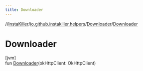 ```yaml
---
title: Downloader
---
```

//[InstaKiller](../../../index.html)/[io.github.instakiller.helpers](../index.html)/[Downloader](index.html)/[Downloader](-downloader.html)



# Downloader



[jvm]\
fun [Downloader](-downloader.html)(okHttpClient: OkHttpClient)




